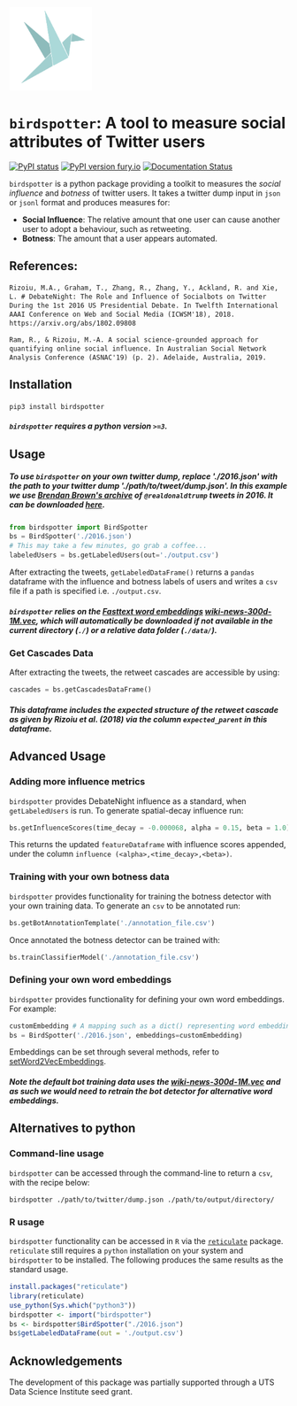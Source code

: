 <img src="https://raw.githubusercontent.com/behavioral-ds/BirdSpotter/master/birdspotter_logo.png" alt="logo" width="150"/> 

# `birdspotter`: A tool to measure social attributes of Twitter users

[![PyPI status](https://img.shields.io/pypi/status/birdspotter.svg)](https://pypi.python.org/pypi/birdspotter/) [![PyPI version fury.io](https://badge.fury.io/py/birdspotter.svg)](https://pypi.python.org/pypi/birdspotter/) [![Documentation Status](https://readthedocs.org/projects/birdspotter/badge/?version=latest)](http://birdspotter.readthedocs.io/?badge=latest)

`birdspotter` is a python package providing a toolkit to measures the _social influence_ and _botness_ of twitter users. It takes a twitter dump input in `json` or `jsonl` format and produces measures for:
- **Social Influence**: The relative amount that one user can cause another user to adopt a behaviour, such as retweeting.
- **Botness**: The amount that a user appears automated.

## References:
```
Rizoiu, M.A., Graham, T., Zhang, R., Zhang, Y., Ackland, R. and Xie, L. # DebateNight: The Role and Influence of Socialbots on Twitter During the 1st 2016 US Presidential Debate. In Twelfth International AAAI Conference on Web and Social Media (ICWSM'18), 2018. https://arxiv.org/abs/1802.09808
```
```
Ram, R., & Rizoiu, M.-A. A social science-grounded approach for quantifying online social influence. In Australian Social Network Analysis Conference (ASNAC'19) (p. 2). Adelaide, Australia, 2019.
```

## Installation
`pip3 install birdspotter`
##### `birdspotter` requires a python version `>=3`.

## Usage
##### To use `birdspotter` on your own twitter dump, replace './2016.json' with the path to your twitter dump './path/to/tweet/dump.json'. In this example we use [Brendan Brown's archive](https://github.com/bpb27/trump_tweet_data_archive) of `@realdonaldtrump` tweets in 2016. It can be downloaded [here](https://github.com/bpb27/trump-tweet-archive/raw/master/data/realdonaldtrump/2016.json).

 ```python
from birdspotter import BirdSpotter
bs = BirdSpotter('./2016.json')
# This may take a few minutes, go grab a coffee...
labeledUsers = bs.getLabeledUsers(out='./output.csv')
```

After extracting the tweets, `getLabeledDataFrame()` returns a `pandas` dataframe with the influence and botness labels of users and writes a `csv` file if a path is specified i.e. `./output.csv`.

 ##### `birdspotter` relies on the [Fasttext word embeddings](https://fasttext.cc/docs/en/english-vectors.html) [wiki-news-300d-1M.vec](https://dl.fbaipublicfiles.com/fasttext/vectors-english/wiki-news-300d-1M.vec.zip), which will automatically be downloaded if not available in the current directory (`./`) or a relative data folder (`./data/`).

### Get Cascades Data
After extracting the tweets, the retweet cascades are accessible by using:
```python
cascades = bs.getCascadesDataFrame()
```
##### This dataframe includes the expected structure of the retweet cascade as given by Rizoiu et al. (2018) via the column `expected_parent` in this dataframe.

## Advanced Usage
### Adding more influence metrics
`birdspotter` provides DebateNight influence as a standard, when `getLabeledUsers` is run. To generate spatial-decay influence run:
```python
bs.getInfluenceScores(time_decay = -0.000068, alpha = 0.15, beta = 1.0)
```
This returns the updated `featureDataframe` with influence scores appended, under the column `influence (<alpha>,<time_decay>,<beta>)`.

### Training with your own botness data
`birdspotter` provides functionality for training the botness detector with your own training data. To generate an `csv` to be annotated run:
```python
bs.getBotAnnotationTemplate('./annotation_file.csv')
```
Once annotated the botness detector can be trained with:
```python
bs.trainClassifierModel('./annotation_file.csv')
```

### Defining your own word embeddings
`birdspotter` provides functionality for defining your own word embeddings. For example:
```python
customEmbedding # A mapping such as a dict() representing word embeddings
bs = BirdSpotter('./2016.json', embeddings=customEmbedding)
```

Embeddings can be set through several methods, refer to [setWord2VecEmbeddings]().

##### Note the default bot training data uses the [wiki-news-300d-1M.vec](https://dl.fbaipublicfiles.com/fasttext/vectors-english/wiki-news-300d-1M.vec.zip) and as such we would need to retrain the bot detector for alternative word embeddings.
## Alternatives to python
### Command-line usage
 `birdspotter` can be accessed through the command-line to return a `csv`, with the recipe below:

 ```
birdspotter ./path/to/twitter/dump.json ./path/to/output/directory/
 ```
### R usage
`birdspotter` functionality can be accessed in `R` via the [`reticulate`](https://rstudio.github.io/reticulate/) package. `reticulate` still requires a `python` installation on your system and `birdspotter` to be installed. The following produces the same results as the standard usage.

```r
install.packages("reticulate")
library(reticulate)
use_python(Sys.which("python3"))
birdspotter <- import("birdspotter")
bs <- birdspotter$BirdSpotter("./2016.json")
bs$getLabeledDataFrame(out = './output.csv')
```

## Acknowledgements
The development of this package was partially supported through a UTS Data Science Institute seed grant.
